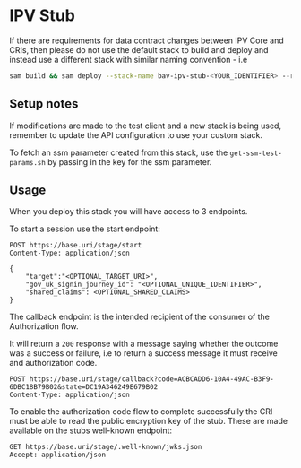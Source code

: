 # IPV Stub
If there are requirements for data contract changes between IPV Core and CRIs, then please do not use the default stack to build and deploy and instead use a different stack with
similar naming convention - i.e 
``` bash
sam build && sam deploy --stack-name bav-ipv-stub-<YOUR_IDENTIFIER> --resolve-s3 
```

## Setup notes
If modifications are made to the test client and a new stack is being used, remember to update the API configuration to use your custom stack.


To fetch an ssm parameter created from this stack, use the `get-ssm-test-params.sh` by passing in the key for the ssm parameter.

## Usage

When you deploy this stack you will have access to 3 endpoints.

To start a session use the start endpoint:
```http 
POST https://base.uri/stage/start
Content-Type: application/json

{
    "target":"<OPTIONAL_TARGET_URI>",
    "gov_uk_signin_journey_id": "<OPTIONAL_UNIQUE_IDENTIFIER>",
    "shared_claims": <OPTIONAL_SHARED_CLAIMS>
}
```

The callback endpoint is the intended recipient of the consumer of the Authorization flow.

It will return a `200` response with a message saying whether the outcome was a success or failure, i.e to return a success message it must receive and authorization code.

```http 
POST https://base.uri/stage/callback?code=ACBCADD6-10A4-49AC-B3F9-6DBC18B79B02&state=DC19A346249E679B02
Content-Type: application/json

```

To enable the authorization code flow to complete successfully the CRI must be able to read the public encryption key of the stub. These are made available on the stubs well-known endpoint:

```http
GET https://base.uri/stage/.well-known/jwks.json
Accept: application/json
```
